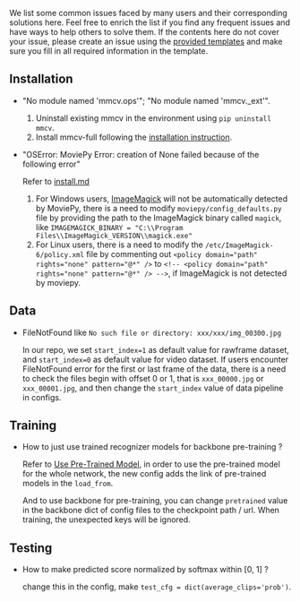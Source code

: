 We list some common issues faced by many users and their corresponding solutions here.
Feel free to enrich the list if you find any frequent issues and have ways to help others to solve them.
If the contents here do not cover your issue, please create an issue using the [provided templates](/.github/ISSUE_TEMPLATE/error-report.md) and make sure you fill in all required information in the template.


## Installation

- "No module named 'mmcv.ops'"; "No module named 'mmcv._ext'".

    1. Uninstall existing mmcv in the environment using `pip uninstall mmcv`.
    2. Install mmcv-full following the [installation instruction](https://mmcv.readthedocs.io/en/latest/#installation).

- "OSError: MoviePy Error: creation of None failed because of the following error"

    Refer to [install.md](https://github.com/open-mmlab/mmaction2/blob/master/docs/install.md#requirements)
    1. For Windows users, [ImageMagick](https://www.imagemagick.org/script/index.php) will not be automatically detected by MoviePy,
    there is a need to modify `moviepy/config_defaults.py` file by providing the path to the ImageMagick binary called `magick`,
    like `IMAGEMAGICK_BINARY = "C:\\Program Files\\ImageMagick_VERSION\\magick.exe"`
    2. For Linux users, there is a need to modify the `/etc/ImageMagick-6/policy.xml` file by commenting out
    `<policy domain="path" rights="none" pattern="@*" />` to `<!-- <policy domain="path" rights="none" pattern="@*" /> -->`,
    if ImageMagick is not detected by moviepy.

## Data

- FileNotFound like `No such file or directory: xxx/xxx/img_00300.jpg`

    In our repo, we set `start_index=1` as default value for rawframe dataset, and `start_index=0` as default value for video dataset.
    If users encounter FileNotFound error for the first or last frame of the data, there is a need to check the files begin with offset 0 or 1,
    that is `xxx_00000.jpg` or `xxx_00001.jpg`, and then change the `start_index` value of data pipeline in configs.


## Training

- How to just use trained recognizer models for backbone pre-training ?

    Refer to [Use Pre-Trained Model](https://github.com/open-mmlab/mmaction2/blob/master/docs/tutorials/finetune.md#use-pre-trained-model),
    in order to use the pre-trained model for the whole network, the new config adds the link of pre-trained models in the `load_from`.

    And to use backbone for pre-training, you can change `pretrained` value in the backbone dict of config files to the checkpoint path / url.
    When training, the unexpected keys will be ignored.


## Testing

- How to make predicted score normalized by softmax within [0, 1] ?

    change this in the config, make `test_cfg = dict(average_clips='prob')`.
